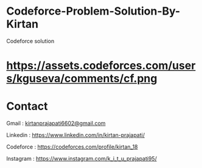 # Codeforce-Problem-Solution-By-Kirtan
 Codeforce solution
 # https://assets.codeforces.com/users/kguseva/comments/cf.png
# Contact
Gmail : kirtanprajapati6602@gmail.com

Linkedin : https://www.linkedin.com/in/kirtan-prajapati/

Codeforce : https://codeforces.com/profile/kirtan_18

Instagram : https://www.instagram.com/k_i_t_u_prajapati95/
